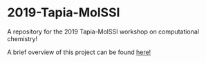 # 2019-Tapia-MolSSI
A repository for the 2019 Tapia-MolSSI workshop on computational chemistry!

A brief overview of this project can be found [here!](https://github.com/FoleyLab/2019-Tapia-MolSSI/blob/master/Overview.pdf)

